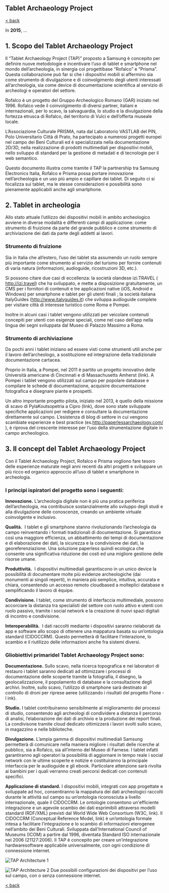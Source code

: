 ## Tablet Archaeology Project

[< back](https://codethepast.github.io/)

In **2015**, ...

## 1. Scopo del Tablet Archaeology Project

Il “Tablet Archaeology Project (TAP)” proposto a Samsung è concepito per definire nuove metodologie e incentivare l’uso di tablet e smartphone nel mondo dell’archeologia, in sinergia coi progetti­base “Rofalco” e “Prisma”. Questa collaborazione può far si che i dispositivi mobili si affermino sia come strumento di divulgazione e di coinvolgimento degli utenti interessati all’archeologia, sia come device di documentazione scientifica al servizio di archeologi e operatori del settore.

Rofalco è un progetto del Gruppo Archeologico Romano (GAR) iniziato nel 1996. Rofalco vede il coinvolgimento di diversi partner, italiani e internazionali, per lo scavo, la salvaguardia, lo studio e la divulgazione della fortezza etrusca di Rofalco, del territorio di Vulci e dell’offerta museale locale.

L’Associazione Culturale PRISMA, nata dal Laboratorio VAST­LAB del PIN, Polo Universitario Città di Prato, ha partecipato a numerosi progetti europei nel campo dei Beni Culturali ed è specializzata nella documentazione 2D/3D, nella realizzazione di prodotti multimediali per dispositivi mobili, nello sviluppo di standard per la gestione di metadati e di tecnologie per il web semantico.

Questo documento illustra come tramite il TAP la partnership tra Samsung Electronics Italia, Rofalco e Prisma possa portare innovazione nell’archeologia e un uso più ampio e capillare dei tablet. Di seguito ci si focalizza sui tablet, ma le stesse considerazioni e possibilità sono pienamente applicabili anche agli smartphone.


## 2. Tablet in archeologia

Allo stato attuale l’utilizzo dei dispositivi mobili in ambito archeologico avviene in diverse modalità e differenti campi di applicazione: come strumento di fruizione da parte del grande pubblico e come strumento di archiviazione dei dati da parte degli addetti ai lavori. 

### Strumento di fruizione
Sia in Italia che all’estero, l’uso dei tablet sta assumendo un ruolo sempre più importante come strumento al servizio del turismo per fornire contenuti di varia natura (informazioni, audioguide, ricostruzioni 3D, etc.). 

Si possono citare due casi di eccellenza: ​la società olandese izi.TRAVEL (​http://izi.travel​) che ha sviluppato, e mette a disposizione gratuitamente, un CMS per i fornitori di contenuti e tre applicazioni native (iOS, Android e Windows) per smartphone e tablet per gli utenti finali​ ; la società italiana ItalyGuides (​http://www.italyguides.it​) che sviluppa audioguide complete per visitare città di interesse turistico come Roma e Pompei.

Inoltre in alcuni casi i tablet vengono utilizzati per veicolare contenuti concepiti per utenti con esigenze speciali, come nel caso dell’app nella lingua dei segni sviluppata dal Museo di Palazzo Massimo a Roma.

### Strumento di archiviazione
Da pochi anni i tablet iniziano ad essere visti come strumenti utili anche per il lavoro dell’archeologo, a sostituzione ed integrazione della tradizionale documentazione cartacea.

Proprio in Italia, a Pompei, nel 2011 è partito un progetto innovativo delle Università americane di Cincinnati e di Massachusetts Amherst (​link​). A Pompei i tablet vengono utilizzati sul campo per popolare database e compilare le schede di documentazione, acquisire documentazione fotografica e disegnare piante e prospetti.

Un altro importante progetto pilota, iniziato nel 2013, è quello della missione di scavo di Pyla­Koutsopetria a Cipro (​link​), dove sono state sviluppate specifiche applicazioni per redigere e consultare la documentazione direttamente sul campo. L’esistenza di blog di settore in cui vengono scambiate esperienze e best practice (es.​http://paperlessarchaeology.com/​), è riprova del crescente interesse per l’uso della strumentazione digitale in campo archeologico.


## 3. Il concept del Tablet Archaeology Project

Con il Tablet Archaeology Project, Rofalco e Prisma vogliono fare tesoro delle esperienze maturate negli anni recenti da altri progetti e sviluppare un più ricco ed organico approccio all’uso di tablet e smartphone in archeologia.

### I ​principi ispiratori​ del progetto sono i seguenti:
**Innovazione.** L’archeologia digitale non è più una pratica periferica dell’archeologia, ma contribuisce sostanzialmente allo sviluppo degli studi e alla divulgazione delle conoscenze, creando un ambiente virtuale coinvolgente e inclusivo.

**Qualità.** ​ I tablet e gli smartphone stanno rivoluzionando l’archeologia da campo reinventando i formati tradizionali di documentazione. Si garantisce così una maggiore efficienza, un abbattimento dei tempi di documentazione e di elaborazione dei dati, la sicurezza e la condivisione dei dati, la georeferenziazione. Una soluzione paperless ­quindi ecologica­ che consente una significativa riduzione dei costi ed una migliore gestione delle risorse umane.

**Produttività.** ​ I dispositivi multimediali garantiscono in un unico device la possibilità di documentare molte più evidenze archeologiche (dai monumenti ai singoli reperti), in maniera più semplice, intuitiva, accurata e chiara, consentendo un accesso remoto cloud­based a molteplici database e semplificando il lavoro di équipe.

**Condivisione.** ​I tablet, come strumento di interfaccia multimediale, possono accorciare la distanza tra specialisti del settore con ruolo attivo e utenti con ruolo passivo, tramite i social network e la creazione di nuovi spazi digitali di incontro e condivisione.

**Interoperabilità.** ​
I dati raccolti mediante i dispositivi saranno rielaborati da app e software allo scopo di ottenere una mappatura basata su un’ontologia standard (CIDOC­CRM). Questo permetterà di facilitare l'interazione, lo scambio e il riutilizzo delle informazioni anche fra sistemi diversi.

### Gli ​obiettivi primari​del Tablet Archaeology Project sono:
**Documentazione.** Sullo scavo, nella ricerca topografica e nei laboratori di restauro i tablet saranno dedicati ad ottimizzare i processi di documentazione delle scoperte tramite la fotografia, il disegno, la geolocalizzazione, il popolamento di database e la consultazione degli archivi. Inoltre, sullo scavo, l’utilizzo di smartphone sarà destinato al controllo di droni per riprese aeree (utilizzando i risultati del progetto Flone ­ l ​ink​).

**Studio.** I tablet contribuiranno sensibilmente al miglioramento dei processi di studio, consentendo agli archeologi di condividere a distanza il percorso di analisi, l’elaborazione dei dati di archivio e la produzione dei report finali. La condivisone tramite cloud dedicato ottimizzerà i lavori svolti sullo scavo, in magazzino e nelle biblioteche.

**Divulgazione.** L’ampia gamma di dispositivi multimediali Samsung permetterà di comunicare nella maniera migliore i risultati delle ricerche al pubblico, sia a Rofalco, sia all’interno del Museo di Farnese. I tablet infatti garantiranno agli operatori la possibilità di aggiornare in tempo reale i social network con le ultime scoperte e notizie e costituiranno la principale interfaccia per le audioguide e gli ebook. Particolare attenzione sarà rivolta ai bambini per i quali verranno creati percorsi dedicati con contenuti specifici.

**Applicazione di standard.** ​I dispositivi mobili, integrati con app progettate e sviluppate ad hoc, consentiranno la mappatura dei dati archeologici raccolti durante le attività sul campo su un’ontologia riconosciuta a livello internazionale, quale il CIDOC­CRM. Le ontologie consentono un'efficiente integrazione e un agevole scambio dei dati esprimibili attraverso modelli standard (RDF/XML) previsti dal World Wide Web Consortium (W3C, ​link​). Il CIDOC­CRM (Conceptual Reference Model, ​link​) è un’ontologia formale intesa a facilitare l’integrazione e lo scambio di informazioni eterogenee nell’ambito dei Beni Culturali. Sviluppata dall’International Council of Museums (ICOM) a partire dal 1996, diventata Standard ISO internazionale nel 2006 (21127:2006). Il TAP è concepito per creare un’integrazione hardware­software applicabile universalmente, con ogni condizione di connessione internet.

![TAP Architecture 1](https://codethepast.github.io/TabletArchaeologyProject/TAP_architecture1.jpg)

![TAP Architecture 2](https://codethepast.github.io/TabletArchaeologyProject/TAP_architecture2.jpg)
Due possibili configurazioni dei dispositivi per l’uso sul campo, con o senza connessione internet.


[< back](https://codethepast.github.io/)
